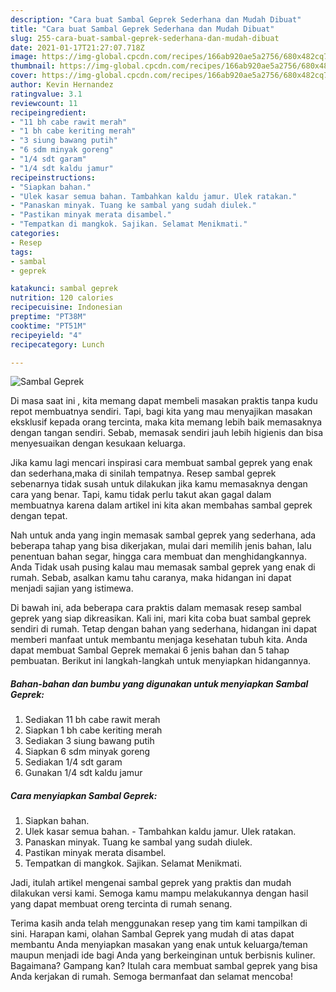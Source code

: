 ```yaml
---
description: "Cara buat Sambal Geprek Sederhana dan Mudah Dibuat"
title: "Cara buat Sambal Geprek Sederhana dan Mudah Dibuat"
slug: 255-cara-buat-sambal-geprek-sederhana-dan-mudah-dibuat
date: 2021-01-17T21:27:07.718Z
image: https://img-global.cpcdn.com/recipes/166ab920ae5a2756/680x482cq70/sambal-geprek-foto-resep-utama.jpg
thumbnail: https://img-global.cpcdn.com/recipes/166ab920ae5a2756/680x482cq70/sambal-geprek-foto-resep-utama.jpg
cover: https://img-global.cpcdn.com/recipes/166ab920ae5a2756/680x482cq70/sambal-geprek-foto-resep-utama.jpg
author: Kevin Hernandez
ratingvalue: 3.1
reviewcount: 11
recipeingredient:
- "11 bh cabe rawit merah"
- "1 bh cabe keriting merah"
- "3 siung bawang putih"
- "6 sdm minyak goreng"
- "1/4 sdt garam"
- "1/4 sdt kaldu jamur"
recipeinstructions:
- "Siapkan bahan."
- "Ulek kasar semua bahan. Tambahkan kaldu jamur. Ulek ratakan."
- "Panaskan minyak. Tuang ke sambal yang sudah diulek."
- "Pastikan minyak merata disambel."
- "Tempatkan di mangkok. Sajikan. Selamat Menikmati."
categories:
- Resep
tags:
- sambal
- geprek

katakunci: sambal geprek 
nutrition: 120 calories
recipecuisine: Indonesian
preptime: "PT38M"
cooktime: "PT51M"
recipeyield: "4"
recipecategory: Lunch

---
```



![Sambal Geprek](https://img-global.cpcdn.com/recipes/166ab920ae5a2756/680x482cq70/sambal-geprek-foto-resep-utama.jpg)

Di masa  saat ini , kita memang dapat membeli masakan praktis tanpa kudu repot membuatnya sendiri. Tapi, bagi kita yang mau menyajikan masakan eksklusif kepada orang tercinta, maka kita memang lebih baik memasaknya dengan tangan sendiri. Sebab, memasak sendiri jauh lebih higienis dan bisa menyesuaikan dengan kesukaan keluarga.

Jika kamu lagi mencari inspirasi cara membuat sambal geprek yang enak dan sederhana,maka di sinilah tempatnya. Resep sambal geprek  sebenarnya tidak susah untuk dilakukan jika kamu memasaknya dengan cara yang benar. Tapi, kamu tidak perlu takut akan gagal dalam membuatnya 
karena dalam artikel ini kita akan membahas sambal geprek dengan tepat.  



Nah untuk anda yang ingin memasak sambal geprek yang sederhana, ada beberapa tahap yang bisa dikerjakan, mulai dari memilih jenis bahan, lalu penentuan bahan segar, hingga cara membuat dan menghidangkannya. Anda Tidak usah pusing kalau mau memasak sambal geprek yang enak di rumah. Sebab, asalkan kamu  tahu caranya, maka hidangan ini dapat menjadi sajian yang istimewa.

Di bawah ini, ada beberapa cara praktis  dalam memasak resep sambal geprek yang siap dikreasikan. Kali ini, mari kita coba buat sambal geprek sendiri di rumah. Tetap dengan bahan yang sederhana, hidangan ini dapat memberi manfaat untuk membantu menjaga kesehatan tubuh kita. Anda dapat membuat Sambal Geprek memakai 6 jenis bahan dan 5 tahap pembuatan. Berikut ini langkah-langkah untuk menyiapkan hidangannya.

<!--inarticleads1-->

##### Bahan-bahan dan bumbu yang digunakan untuk menyiapkan Sambal Geprek:

1. Sediakan 11 bh cabe rawit merah
1. Siapkan 1 bh cabe keriting merah
1. Sediakan 3 siung bawang putih
1. Siapkan 6 sdm minyak goreng
1. Sediakan 1/4 sdt garam
1. Gunakan 1/4 sdt kaldu jamur




<!--inarticleads2-->

##### Cara menyiapkan Sambal Geprek:

1. Siapkan bahan.
1. Ulek kasar semua bahan. - Tambahkan kaldu jamur. Ulek ratakan.
1. Panaskan minyak. Tuang ke sambal yang sudah diulek.
1. Pastikan minyak merata disambel.
1. Tempatkan di mangkok. Sajikan. Selamat Menikmati.




Jadi, itulah artikel mengenai  sambal geprek  yang praktis dan mudah dilakukan versi kami. Semoga kamu mampu melakukannya dengan hasil yang dapat membuat oreng tercinta di rumah senang. 

Terima kasih anda telah menggunakan resep yang tim kami tampilkan di sini. Harapan kami, olahan  Sambal Geprek yang mudah di atas dapat membantu Anda menyiapkan masakan yang enak untuk keluarga/teman maupun menjadi ide bagi Anda yang berkeinginan untuk berbisnis kuliner. Bagaimana? Gampang kan? Itulah cara membuat sambal geprek yang bisa Anda kerjakan di rumah. Semoga bermanfaat dan selamat mencoba!

